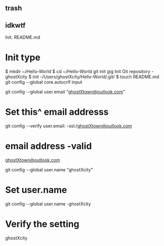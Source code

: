 ## trash ##
**idkwtf**
-------
Init. README.md

# Init type
$ mkdir ~/Hello-World
$ cd ~/Hello-World
git init
gig Init Git repository -ghostXcity
$ init -/Users/ghostXcity/Hello-World/.git/
$ touch README.md
git config --global core.autocrlf input

git config --global user.email "ghostXtown@outlook.com"
# Set this^ email addresss
git config --verify user.email: -ssl:/ghostXtown@outlook.com
# email address -valid
ghostXtown@outlook.com

git config --global user.name "ghostXcity"
# Set user.name
git config --global user.name -ghostXcity
# Verify the setting
ghostXcity
